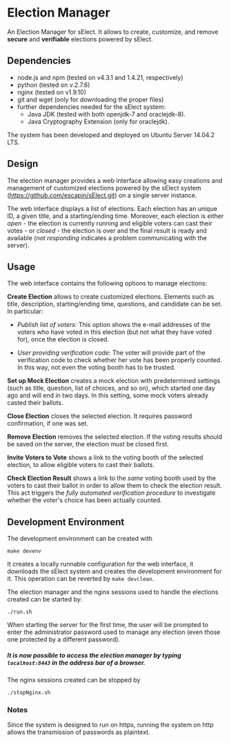 # Election Manager

An Election Manager for sElect.  It allows to create, customize, and
remove **secure** and **verifiable** elections powered by sElect.


## Dependencies

* node.js and npm (tested on v4.3.1 and 1.4.21, respectively)
* python (tested on v.2.7.6)
* nginx (tested on v1.9.10)
* git and wget (only for downloading the proper files)
* further dependencies needed for the sElect system:
  * Java JDK (tested with both openjdk-7 and oraclejdk-8).
  * Java Cryptography Extension (only for oraclejdk).

The system has been developed and deployed on Ubuntu Server 14.04.2 LTS.


## Design

The election manager provides a web interface allowing easy
creations and management of customized elections powered by the sElect
system (https://github.com/escapin/sElect.git) on a single server
instance.

The web interface displays a list of elections. Each election has an
unique ID, a given title, and a starting/ending time. Moreover, each
election is either *open* - the election is currently running and
eligible voters can cast their votes -
or *closed* - the election is over and the final result is ready and available
(*not responding* indicates a problem communicating with the server).


## Usage

The web interface contains the following options to manage elections:

**Create Election** allows to create customized elections.  Elements
such as title, description, starting/ending time, questions, and candidate
can be set. In particular:

* _Publish list of voters_: This option shows the e-mail addresses of
  the voters who have voted in this election (but not what they have voted
  for), once the election is closed.
 
* _User providing verification code_: The voter will provide part of 
  the verification code to check whether her vote has been properly 
  counted. In this way, not even the voting booth has to be trusted. 

**Set up Mock Election** creates a mock election with predetermined settings
(such as title, question, list of choices, and so on), which started one day ago
and will end in two days. In this setting, some mock voters already casted their ballots.

**Close Election** closes the selected election. It requires password 
confirmation, if one was set.

**Remove Election** removes the selected election. If the voting results
should be saved on the server, the election must be closed first.

**Invite Voters to Vote** shows a link to the voting booth of the selected election,
to allow eligible voters to cast their ballots.

**Check Election Result** shows a link to the _same_ voting booth used by the voters
to cast their ballot in order to allow them to check the election result. 
This act triggers the *fully automated verification procedure* to investigate whether
the voter's choice has been actually counted.


## Development Environment

The development environment can be created with

```
make devenv
```

It creates a locally runnable configuration for the
web interface, it downloads the sElect system and creates the
development environment for it. This operation can be reverted by
`make devclean`.


The election manager and the nginx sessions used to handle the elections created can be started by:

```
./run.sh
```

When starting the server for the first time, the user will be prompted
to enter the administrator password used to manage any election (even
those one protected by a different password).


##### It is now possible to access the election manager by typing ``localhost:8443`` in the address bar of a browser.


The nginx sessions created can be stopped by

```
./stopNginx.sh
```

### Notes

Since the system is designed to run on https, running the system 
on http allows the transmission of passwords as plaintext.
